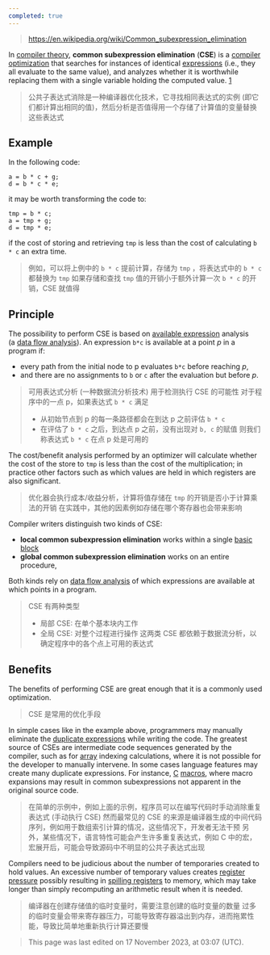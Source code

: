 ```yaml
---
completed: true
---
```

>  https://en.wikipedia.org/wiki/Common_subexpression_elimination

In [compiler theory](https://en.wikipedia.org/wiki/Compiler_theory "Compiler theory"), **common subexpression elimination** (**CSE**) is a [compiler optimization](https://en.wikipedia.org/wiki/Compiler_optimization "Compiler optimization") that searches for instances of identical [expressions](https://en.wikipedia.org/wiki/Expression_\(computer_science\) "Expression (computer science)") (i.e., they all evaluate to the same value), and analyzes whether it is worthwhile replacing them with a single variable holding the computed value. [1](https://en.wikipedia.org/wiki/Common_subexpression_elimination#cite_note-MuchnickAssociates1997-1)
>  公共子表达式消除是一种编译器优化技术，它寻找相同表达式的实例 (即它们都计算出相同的值)，然后分析是否值得用一个存储了计算值的变量替换这些表达式

## Example
In the following code:

```
a = b * c + g;
d = b * c * e;
```

it may be worth transforming the code to:

```
tmp = b * c;
a = tmp + g;
d = tmp * e;
```

if the cost of storing and retrieving `tmp` is less than the cost of calculating `b * c` an extra time.

>  例如，可以将上例中的 `b * c` 提前计算，存储为 `tmp` ，将表达式中的 `b * c` 都替换为 `tmp`
>  如果存储和查找 `tmp` 值的开销小于额外计算一次 `b * c` 的开销，CSE 就值得

## Principle
The possibility to perform CSE is based on [available expression](https://en.wikipedia.org/wiki/Available_expression "Available expression") analysis (a [data flow analysis](https://en.wikipedia.org/wiki/Data_flow_analysis "Data flow analysis")). An expression `b*c` is available at a point _p_ in a program if:

- every path from the initial node to p evaluates `b*c` before reaching _p_,
- and there are no assignments to `b` or `c` after the evaluation but before _p_.

>  可用表达式分析 (一种数据流分析技术) 用于检测执行 CSE 的可能性
>  对于程序中的一点 p，如果表达式 `b * c` 满足
>  - 从初始节点到 p 的每一条路径都会在到达 p 之前评估 `b * c`
>  - 在评估了 `b * c` 之后，到达点 p 之前，没有出现对 `b, c` 的赋值
>  则我们称表达式 `b * c` 在点 p 处是可用的

The cost/benefit analysis performed by an optimizer will calculate whether the cost of the store to `tmp` is less than the cost of the multiplication; in practice other factors such as which values are held in which registers are also significant.
>  优化器会执行成本/收益分析，计算将值存储在 `tmp` 的开销是否小于计算乘法的开销
>  在实践中，其他的因素例如存储在哪个寄存器也会带来影响

Compiler writers distinguish two kinds of CSE:

- **local common subexpression elimination** works within a single [basic block](https://en.wikipedia.org/wiki/Basic_block "Basic block")
- **global common subexpression elimination** works on an entire procedure,

Both kinds rely on [data flow analysis](https://en.wikipedia.org/wiki/Data_flow_analysis "Data flow analysis") of which expressions are available at which points in a program.

>  CSE 有两种类型
>  - 局部 CSE: 在单个基本块内工作
>  - 全局 CSE: 对整个过程进行操作
>  这两类 CSE 都依赖于数据流分析，以确定程序中的各个点上可用的表达式

## Benefits
The benefits of performing CSE are great enough that it is a commonly used optimization.
>  CSE 是常用的优化手段

In simple cases like in the example above, programmers may manually eliminate the [duplicate expressions](https://en.wikipedia.org/wiki/Duplicate_code "Duplicate code") while writing the code. The greatest source of CSEs are intermediate code sequences generated by the compiler, such as for [array](https://en.wikipedia.org/wiki/Array_data_structure "Array data structure") indexing calculations, where it is not possible for the developer to manually intervene. In some cases language features may create many duplicate expressions. For instance, [C](https://en.wikipedia.org/wiki/C_\(programming_language\) "C (programming language)") [macros](https://en.wikipedia.org/wiki/Macro_\(computer_science\) "Macro (computer science)"), where macro expansions may result in common subexpressions not apparent in the original source code.
>  在简单的示例中，例如上面的示例，程序员可以在编写代码时手动消除重复表达式 (手动执行 CSE)
>  然而最常见的 CSE 的来源是编译器生成的中间代码序列，例如用于数组索引计算的情况，这些情况下，开发者无法干预
>  另外，某些情况下，语言特性可能会产生许多重复表达式，例如 C 中的宏，宏展开后，可能会导致源码中不明显的公共子表达式出现

Compilers need to be judicious about the number of temporaries created to hold values. An excessive number of temporary values creates [register pressure](https://en.wikipedia.org/wiki/Register_pressure "Register pressure") possibly resulting in [spilling registers](https://en.wikipedia.org/wiki/Register_spilling "Register spilling") to memory, which may take longer than simply recomputing an arithmetic result when it is needed.
>  编译器在创建存储值的临时变量时，需要注意创建的临时变量的数量
>  过多的临时变量会带来寄存器压力，可能导致寄存器溢出到内存，进而拖累性能，导致比简单地重新执行计算还要慢

> This page was last edited on 17 November 2023, at 03:07 (UTC).